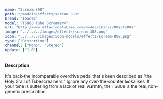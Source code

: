 ```yaml
---
name: "Scream 808"
path: "/models/effects/scream-808"
brand: "Ibanez"
model: "TS808 Tube Screamer®"
url: "http://www.effectsdatabase.com/model/ibanez/808/ts808"
image: "../../../images/effects/scream-808.png"
icon: "../../../images/icon-models/effects/scream-808.png"
type: ["Distortion"]
channel: ["Mono", "Stereo"]
update: ["1.0"]
---
```

#### Description
It's back-the incomparable overdrive pedal that's been described as "the Holy Grail of Tubescreamers." Ignore any over-the-counter lookalikes. If your tone is suffering from a lack of real warmth, the TS808 is the real, non-generic prescription.